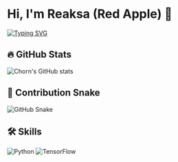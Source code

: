 # Hi, I'm Reaksa (Red Apple) 👋

[![Typing SVG](https://readme-typing-svg.herokuapp.com?size=24&color=00F7FF&lines=AI+Explorer;Computer+Vision+Projects;Always+Learning)](https://git.io/typing-svg)

## 🔥 GitHub Stats
![Chorn's GitHub stats](https://github-readme-stats.vercel.app/api?username=YourUsername&show_icons=true&theme=radical)

## 🐍 Contribution Snake
![GitHub Snake](https://github.com/YourUsername/YourUsername/blob/output/github-contribution-grid-snake.svg)

## 🛠️ Skills
![Python](https://img.shields.io/badge/Python-3776AB?logo=python&logoColor=white)
![TensorFlow](https://img.shields.io/badge/TensorFlow-FF6F00?logo=tensorflow&logoColor=white)
